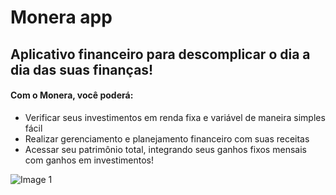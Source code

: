 # Monera app
## Aplicativo financeiro para descomplicar o dia a dia das suas finanças!

#### Com o Monera, você poderá:

* Verificar seus investimentos em renda fixa e variável de maneira simples fácil
* Realizar gerenciamento e planejamento financeiro com suas receitas
* Acessar seu patrimônio total, integrando seus ganhos fixos mensais com ganhos em investimentos!

![Image 1](https://user-images.githubusercontent.com/25303261/79082509-e0013600-7cfc-11ea-98b8-3eb81e643590.png)
